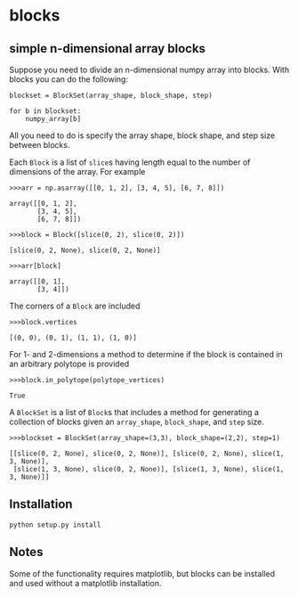 blocks
======

simple n-dimensional array blocks
---------------------------------

Suppose you need to divide an n-dimensional numpy array into blocks. With blocks you can do the following:

```
blockset = BlockSet(array_shape, block_shape, step)

for b in blockset:
	numpy_array[b]
```

All you need to do is specify the array shape, block shape, and step size between blocks. 

Each `Block` is a list of `slice`s having length equal to the number of dimensions of the array. For example

```
>>>arr = np.asarray([[0, 1, 2], [3, 4, 5], [6, 7, 8]])

array([[0, 1, 2],
       [3, 4, 5],
       [6, 7, 8]])

>>>block = Block([slice(0, 2), slice(0, 2)])

[slice(0, 2, None), slice(0, 2, None)]

>>>arr[block]

array([[0, 1],
       [3, 4]])
```

The corners of a `Block` are included 

```
>>>block.vertices

[(0, 0), (0, 1), (1, 1), (1, 0)]
```

For 1- and 2-dimensions a method to determine if the block is contained in an arbitrary polytope is provided

```
>>>block.in_polytope(polytope_vertices)

True
```

A `BlockSet` is a list of `Block`s that includes a method for generating a collection of blocks given an `array_shape`, `block_shape`, and `step` size.

```
>>>blockset = BlockSet(array_shape=(3,3), block_shape=(2,2), step=1)

[[slice(0, 2, None), slice(0, 2, None)], [slice(0, 2, None), slice(1, 3, None)], 
 [slice(1, 3, None), slice(0, 2, None)], [slice(1, 3, None), slice(1, 3, None)]]
```




Installation
------------

```
python setup.py install
```


Notes
-----

Some of the functionality requires matplotlib, but blocks can be installed and used without a matplotlib installation.